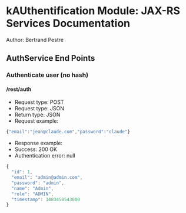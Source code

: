 kAUthentification Module: JAX-RS Services Documentation 
=======================================================
Author: Bertrand Pestre

AuthService End Points
------------------------

### Authenticate user (no hash)
#### /rest/auth

* Request type: POST
* Request type: JSON
* Return type: JSON
* Request example:

```JavaScript
{"email":"jean@claude.com","password":"claude"}
```
* Response example:
 * Success: 200 OK
 * Authentication error: null

```JavaScript
{
  "id": 1,
  "email": "admin@admin.com",
  "password": "admin",
  "name": "Admin",
  "role": "ADMIN",
  "timestamp": 1483458543000
}
```

